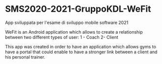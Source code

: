# SMS2020-2021-GruppoKDL-WeFit

App sviluppata per l'esame di sviluppo mobile software 2021


WeFit is an Android application which allows to create a relationship between two different types of user:
    1 - Coach
    2-  Client
    
This app was created in order to have an application which allows gyms to have a portal that could enable to have a stronger link between a client and his personal trainer.
